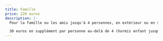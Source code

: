 ```yaml
---
title: Famille
price: 220 euros
description: |-
  Pour la famille ou les amis jusqu'à 4 personnes, en extérieur ou en studio

  30 euros en supplément par personne au-delà de 4 (hormis enfant jusqu'à 2 ans)
---
```

